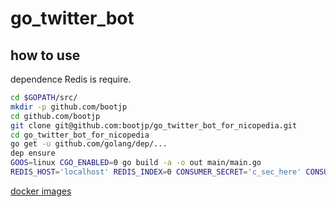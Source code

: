 # go_twitter_bot

## how to use 

dependence Redis is require.

```bash
cd $GOPATH/src/ 
mkdir -p github.com/bootjp
cd github.com/bootjp
git clone git@github.com:bootjp/go_twitter_bot_for_nicopedia.git
cd go_twitter_bot_for_nicopedia
go get -u github.com/golang/dep/...
dep ensure
GOOS=linux CGO_ENABLED=0 go build -a -o out main/main.go
REDIS_HOST='localhost' REDIS_INDEX=0 CONSUMER_SECRET='c_sec_here' CONSUMER_KEY='c_key_here' ACCESS_TOKEN='token_here' ACCESS_TOKEN_SECRET='token_secret_here' ./out 
```

[docker images](https://hub.docker.com/r/bootjp/go_twitter_bot_for_nicopedia/) 

